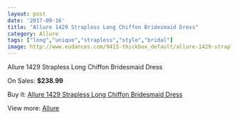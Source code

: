 ```yaml
---
layout: post
date: '2017-09-16'
title: "Allure 1429 Strapless Long Chiffon Bridesmaid Dress"
category: Allure 
tags: ["long","unique","strapless","style","bridal"]
image: http://www.eudances.com/9415-thickbox_default/allure-1429-strapless-long-chiffon-bridesmaid-dress.jpg
---
```

Allure 1429 Strapless Long Chiffon Bridesmaid Dress

On Sales: **$238.99**
<a href="https://www.eudances.com/en/allure/3137-allure-1429-strapless-long-chiffon-bridesmaid-dress.html"><amp-img layout="responsive" width="600" height="600" src="//www.eudances.com/9415-thickbox_default/allure-1429-strapless-long-chiffon-bridesmaid-dress.jpg" alt="Allure 1429 Strapless Long Chiffon Bridesmaid Dress 0" /></a>
<a href="https://www.eudances.com/en/allure/3137-allure-1429-strapless-long-chiffon-bridesmaid-dress.html"><amp-img layout="responsive" width="600" height="600" src="//www.eudances.com/9418-thickbox_default/allure-1429-strapless-long-chiffon-bridesmaid-dress.jpg" alt="Allure 1429 Strapless Long Chiffon Bridesmaid Dress 1" /></a>
<a href="https://www.eudances.com/en/allure/3137-allure-1429-strapless-long-chiffon-bridesmaid-dress.html"><amp-img layout="responsive" width="600" height="600" src="//www.eudances.com/9417-thickbox_default/allure-1429-strapless-long-chiffon-bridesmaid-dress.jpg" alt="Allure 1429 Strapless Long Chiffon Bridesmaid Dress 2" /></a>
<a href="https://www.eudances.com/en/allure/3137-allure-1429-strapless-long-chiffon-bridesmaid-dress.html"><amp-img layout="responsive" width="600" height="600" src="//www.eudances.com/9416-thickbox_default/allure-1429-strapless-long-chiffon-bridesmaid-dress.jpg" alt="Allure 1429 Strapless Long Chiffon Bridesmaid Dress 3" /></a>

Buy it: [Allure 1429 Strapless Long Chiffon Bridesmaid Dress](https://www.eudances.com/en/allure/3137-allure-1429-strapless-long-chiffon-bridesmaid-dress.html "Allure 1429 Strapless Long Chiffon Bridesmaid Dress")

View more: [Allure ](https://www.eudances.com/en/53-allure "Allure ")